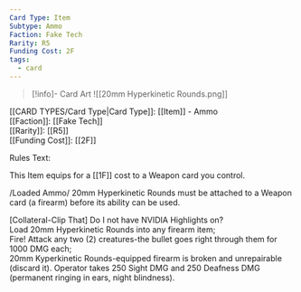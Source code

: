 ```yaml
---
Card Type: Item
Subtype: Ammo
Faction: Fake Tech
Rarity: R5
Funding Cost: 2F
tags:
  - card
---
```

> [!info]- Card Art
> ![[20mm Hyperkinetic Rounds.png]]

[[CARD TYPES/Card Type|Card Type]]: [[Item]] - Ammo  
[[Faction]]: [[Fake Tech]]  
[[Rarity]]: [[R5]]  
[[Funding Cost]]: [[2F]]  

Rules Text:  

This Item equips for a [[1F]] cost to a Weapon card you control.  

/Loaded Ammo/ 20mm Hyperkinetic Rounds must be attached to a Weapon card (a firearm) before its ability can be used.  

[Collateral-Clip That] Do I not have NVIDIA Highlights on?  
Load 20mm Hyperkinetic Rounds into any firearm item;  
Fire! Attack any two (2) creatures-the bullet goes right through them for 1000 DMG each;  
20mm Kyperkinetic Rounds-equipped firearm is broken and unrepairable (discard it). Operator takes 250 Sight DMG and 250 Deafness DMG (permanent ringing in ears, night blindness).  